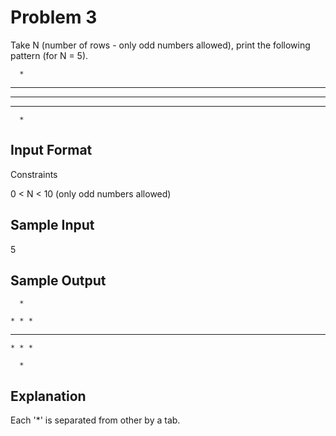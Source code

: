 # Problem 3

Take N (number of rows - only odd numbers allowed), print the following pattern (for N = 5).

      *

   *  *  *  
   
*  *  *  *  *  
 
   *  *  *
   
      *

## Input Format

Constraints

0 < N < 10 (only odd numbers allowed)

## Sample Input

5

## Sample Output

      *

    * * *

  * * * * *

    * * *

      *

## Explanation

Each '*' is separated from other by a tab.
